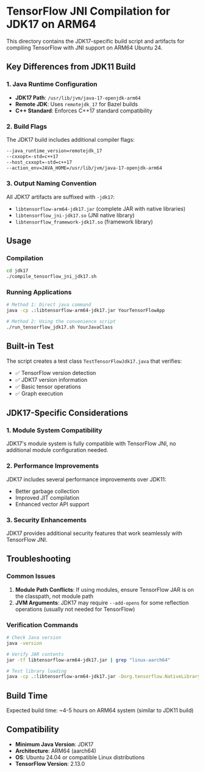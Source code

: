 # TensorFlow JNI Compilation for JDK17 on ARM64

This directory contains the JDK17-specific build script and artifacts for compiling TensorFlow with JNI support on ARM64 Ubuntu 24.

## Key Differences from JDK11 Build

### 1. Java Runtime Configuration
- **JDK17 Path**: `/usr/lib/jvm/java-17-openjdk-arm64`
- **Remote JDK**: Uses `remotejdk_17` for Bazel builds
- **C++ Standard**: Enforces C++17 standard compatibility

### 2. Build Flags
The JDK17 build includes additional compiler flags:
```bash
--java_runtime_version=remotejdk_17
--cxxopt=-std=c++17
--host_cxxopt=-std=c++17
--action_env=JAVA_HOME=/usr/lib/jvm/java-17-openjdk-arm64
```

### 3. Output Naming Convention
All JDK17 artifacts are suffixed with `-jdk17`:
- `libtensorflow-arm64-jdk17.jar` (complete JAR with native libraries)
- `libtensorflow_jni-jdk17.so` (JNI native library)
- `libtensorflow_framework-jdk17.so` (framework library)

## Usage

### Compilation
```bash
cd jdk17
./compile_tensorflow_jni_jdk17.sh
```

### Running Applications
```bash
# Method 1: Direct java command
java -cp .:libtensorflow-arm64-jdk17.jar YourTensorFlowApp

# Method 2: Using the convenience script
./run_tensorflow_jdk17.sh YourJavaClass
```

## Built-in Test
The script creates a test class `TestTensorFlowJdk17.java` that verifies:
- ✅ TensorFlow version detection
- ✅ JDK17 version information
- ✅ Basic tensor operations
- ✅ Graph execution

## JDK17-Specific Considerations

### 1. Module System Compatibility
JDK17's module system is fully compatible with TensorFlow JNI, no additional module configuration needed.

### 2. Performance Improvements
JDK17 includes several performance improvements over JDK11:
- Better garbage collection
- Improved JIT compilation
- Enhanced vector API support

### 3. Security Enhancements
JDK17 provides additional security features that work seamlessly with TensorFlow JNI.

## Troubleshooting

### Common Issues
1. **Module Path Conflicts**: If using modules, ensure TensorFlow JAR is on the classpath, not module path
2. **JVM Arguments**: JDK17 may require `--add-opens` for some reflection operations (usually not needed for TensorFlow)

### Verification Commands
```bash
# Check Java version
java -version

# Verify JAR contents
jar -tf libtensorflow-arm64-jdk17.jar | grep "linux-aarch64"

# Test library loading
java -cp .:libtensorflow-arm64-jdk17.jar -Dorg.tensorflow.NativeLibrary.DEBUG=1 TestTensorFlowJdk17
```

## Build Time
Expected build time: ~4-5 hours on ARM64 system (similar to JDK11 build)

## Compatibility
- **Minimum Java Version**: JDK17
- **Architecture**: ARM64 (aarch64)
- **OS**: Ubuntu 24.04 or compatible Linux distributions
- **TensorFlow Version**: 2.13.0
